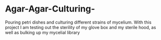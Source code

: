 # Agar-Agar-Culturing-
Pouring petri dishes and culturing different strains of mycelium.  With this project I am testing out the sterility of my glove box and my sterile hood, as well as bulking up my mycelial library
